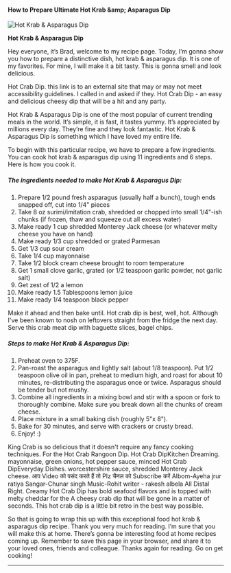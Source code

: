             

#### How to Prepare Ultimate Hot Krab &amp;amp; Asparagus Dip

![Hot Krab &amp; Asparagus Dip](https://img-global.cpcdn.com/recipes/c95f8c77e996e8fd/751x532cq70/hot-krab-asparagus-dip-recipe-main-photo.jpg)

**Hot Krab &amp; Asparagus Dip**

Hey everyone, it’s Brad, welcome to my recipe page. Today, I’m gonna show you how to prepare a distinctive dish, hot krab & asparagus dip. It is one of my favorites. For mine, I will make it a bit tasty. This is gonna smell and look delicious.

Hot Crab Dip. this link is to an external site that may or may not meet accessibility guidelines. I called in and asked if they. Hot Crab Dip - an easy and delicious cheesy dip that will be a hit and any party.

Hot Krab & Asparagus Dip is one of the most popular of current trending meals in the world. It’s simple, it is fast, it tastes yummy. It’s appreciated by millions every day. They’re fine and they look fantastic. Hot Krab & Asparagus Dip is something which I have loved my entire life.

To begin with this particular recipe, we have to prepare a few ingredients. You can cook hot krab & asparagus dip using 11 ingredients and 6 steps. Here is how you cook it.

##### The ingredients needed to make Hot Krab & Asparagus Dip:

1.  Prepare 1/2 pound fresh asparagus (usually half a bunch), tough ends snapped off, cut into 1/4" pieces
2.  Take 8 oz surimi/imitation crab, shredded or chopped into small 1/4"-ish chunks (if frozen, thaw and squeeze out all excess water)
3.  Make ready 1 cup shredded Monterey Jack cheese (or whatever melty cheese you have on hand)
4.  Make ready 1/3 cup shredded or grated Parmesan
5.  Get 1/3 cup sour cream
6.  Take 1/4 cup mayonnaise
7.  Take 1/2 block cream cheese brought to room temperature
8.  Get 1 small clove garlic, grated (or 1/2 teaspoon garlic powder, not garlic salt)
9.  Get zest of 1/2 a lemon
10.  Make ready 1.5 Tablespoons lemon juice
11.  Make ready 1/4 teaspoon black pepper

Make it ahead and then bake until. Hot crab dip is best, well, hot. Although I've been known to nosh on leftovers straight from the fridge the next day. Serve this crab meat dip with baguette slices, bagel chips.

##### Steps to make Hot Krab & Asparagus Dip:

1.  Preheat oven to 375F.
2.  Pan-roast the asparagus and lightly salt (about 1/8 teaspoon). Put 1/2 teaspoon olive oil in pan, preheat to medium high, and roast for about 10 minutes, re-distributing the asparagus once or twice. Asparagus should be tender but not mushy.
3.  Combine all ingredients in a mixing bowl and stir with a spoon or fork to thoroughly combine. Make sure you break down all the chunks of cream cheese.
4.  Place mixture in a small baking dish (roughly 5"x 8").
5.  Bake for 30 minutes, and serve with crackers or crusty bread.
6.  Enjoy! :)

King Crab is so delicious that it doesn't require any fancy cooking techniques. For the Hot Crab Rangoon Dip. Hot Crab DipKitchen Dreaming. mayonnaise, green onions, hot pepper sauce, minced Hot Crab DipEveryday Dishes. worcestershire sauce, shredded Monterey Jack cheese. आप Video को पसंद करते हैं तो Plz चैनल को Subscribe करें Albom-Ayeha jrur ratiya Sangar-Chunar singh Music-Rohit writer - rakesh albela All Distal Right. Creamy Hot Crab Dip has bold seafood flavors and is topped with melty cheddar for the A cheesy crab dip that will be gone in a matter of seconds. This hot crab dip is a little bit retro in the best way possible.

So that is going to wrap this up with this exceptional food hot krab & asparagus dip recipe. Thank you very much for reading. I’m sure that you will make this at home. There’s gonna be interesting food at home recipes coming up. Remember to save this page in your browser, and share it to your loved ones, friends and colleague. Thanks again for reading. Go on get cooking!

* * *